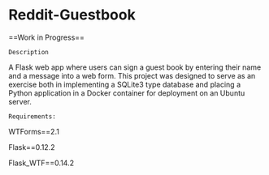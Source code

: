 # Reddit-Guestbook

==Work in Progress==

~~~~~~~~~~~
Description
~~~~~~~~~~~

A Flask web app where users can sign a guest book by entering their name and a message into a web form. This project was designed to serve as an exercise both in implementing a SQLite3 type database and placing a Python application in a Docker container for deployment on an Ubuntu server. 

~~~~~~~~~~~~
Requirements:
~~~~~~~~~~~~
WTForms==2.1

Flask==0.12.2

Flask_WTF==0.14.2

